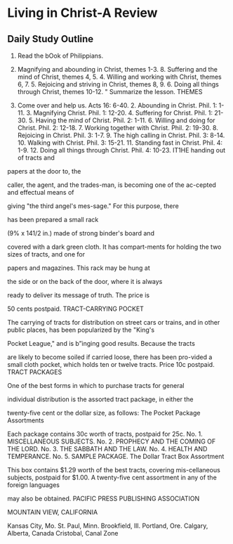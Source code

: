 # Living in Christ-A Review

## Daily Study Outline

1. Read the bOok of Philippians.

2. Magnifying and abounding in Christ, themes 1-3. 8. Suffering and the mind of Christ, themes 4, 5. 4. Willing and working with Christ, themes 6, 7. 5. Rejoicing and striving in Christ, themes 8, 9. 6. Doing all things through Christ, themes 10-12. " Summarize the lesson. THEMES

1. Come over and help us. Acts 16: 6-40. 2. Abounding in Christ. Phil. 1: 1-11. 3. Magnifying Christ. Phil. 1: 12-20. 4. Suffering for Christ. Phil. 1: 21-30. 5. Having the mind of Christ. Phil. 2: 1-11. 6. Willing and doing for Christ. Phil. 2: 12-18. 7. Working together with Christ. Phil. 2: 19-30. 8. Rejoicing in Christ. Phil. 3: 1-7. 9. The high calling in Christ. Phil. 3: 8-14. 10. Walking with Christ. Phil. 3: 15-21. 11. Standing fast in Christ. Phil. 4: 1-9. 12. Doing all things through Christ. Phil. 4: 10-23. IT1HE handing out of tracts and

papers at the door to, the

caller, the agent, and the trades-man, is becoming one of the ac-cepted and effectual means of

giving "the third angel's mes-sage." For this purpose, there

has been prepared a small rack

(9% x 141/2 in.) made of strong binder's board and

covered with a dark green cloth. It has compart-ments for holding the two sizes of tracts, and one for

papers and magazines. This rack may be hung at

the side or on the back of the door, where it is always

ready to deliver its message of truth. The price is

50 cents postpaid. TRACT-CARRYING POCKET

The carrying of tracts for distribution on street cars or trains, and in other public places, has been popularized by the "King's

Pocket League," and is b”inging good results. Because the tracts

are likely to become soiled if carried loose, there has been pro-vided a small cloth pocket, which holds ten or twelve tracts. Price 10c postpaid. TRACT PACKAGES

One of the best forms in which to purchase tracts for general

individual distribution is the assorted tract package, in either the

twenty-five cent or the dollar size, as follows: The Pocket Package Assortments

Each package contains 30c worth of tracts, postpaid for 25c. No. 1. MISCELLANEOUS SUBJECTS. No. 2. PROPHECY AND THE COMING OF THE LORD. No. 3. THE SABBATH AND THE LAW. No. 4. HEALTH AND TEMPERANCE. No. 5. SAMPLE PACKAGE. The Dollar Tract Box Assortment

This box contains $1.29 worth of the best tracts, covering mis-cellaneous subjects, postpaid for $1.00. A twenty-five cent assortment in any of the foreign languages

may also be obtained. PACIFIC PRESS PUBLISHING ASSOCIATION

MOUNTAIN VIEW, CALIFORNIA

Kansas City, Mo. St. Paul, Minn. Brookfield, Ill. Portland, Ore. Calgary, Alberta, Canada Cristobal, Canal Zone

